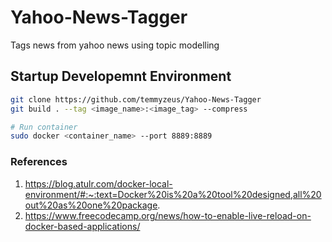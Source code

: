 # Yahoo-News-Tagger
Tags news from yahoo news using topic modelling


## Startup Developemnt Environment
```bash
git clone https://github.com/temmyzeus/Yahoo-News-Tagger
git build . --tag <image_name>:<image_tag> --compress

# Run container
sudo docker <container_name> --port 8889:8889
```

### References
1.  https://blog.atulr.com/docker-local-environment/#:~:text=Docker%20is%20a%20tool%20designed,all%20out%20as%20one%20package.
2.  https://www.freecodecamp.org/news/how-to-enable-live-reload-on-docker-based-applications/